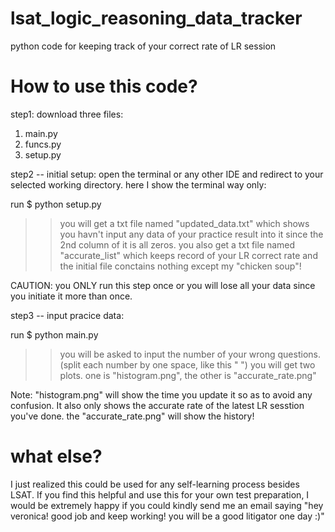# lsat_logic_reasoning_data_tracker
python code for keeping track of your correct rate of LR session

# How to use this code?

step1: download three files: 
1) main.py
2) funcs.py
3) setup.py

step2 -- initial setup: 
open the terminal or any other IDE and redirect to your selected working directory. 
here I show the terminal way only:

run $ python setup.py
>> you will get a txt file named "updated_data.txt" which shows you havn't input any data of your practice result into it since the 2nd column of it is all zeros.
>> you also get a txt file named "accurate_list" which keeps record of your LR correct rate and the initial file conctains nothing except my "chicken soup"!

CAUTION:
you ONLY run this step once or you will lose all your data since you initiate it more than once.

step3 -- input pracice data:

run $ python main.py
>> you will be asked to input the number of your wrong questions. (split each number by one space, like this " ")
>> you will get two plots. one is "histogram.png", the other is "accurate_rate.png"

Note: "histogram.png" will show the time you update it so as to avoid any confusion. It also only shows the accurate rate of the latest LR sesstion you've done. the "accurate_rate.png" will show the history!



# what else?
I just realized this could be used for any self-learning process besides LSAT. If you find this helpful and use this for your own test preparation, I would be extremely happy if you could kindly send me an email saying "hey veronica! good job and keep working! you will be a good litigator one day :)"
